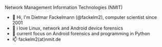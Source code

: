 <!--
**fackelm2/fackelm2** is a ✨ _special_ ✨ repository because its `README.md` (this file) appears on your GitHub profile.

Here are some ideas to get you started:

- 🔭 I’m currently working on ...
- 🌱 I’m currently learning ...
- 👯 I’m looking to collaborate on ...
- 🤔 I’m looking for help with ...
- 💬 Ask me about ...
- 📫 How to reach me: ...
- 😄 Pronouns: ...
- ⚡ Fun fact: ...
-->

Network Management Information Technologies (NMIT)
- 👋 Hi, I'm Dietmar Fackelmann (@fackelm2), computer scientist since 2001
- 💞️ i love Linux, network and Android device forensics
- 👀 current focus on Android forensics and programming in Python
- 📫 fackelm2(at)nmit.de
